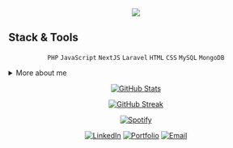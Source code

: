 <div align="center">
  <img src="https://readme-typing-svg.herokuapp.com?font=Fira+Code&duration=3000&pause=1000&color=7F00FF&center=true&vCenter=true&width=435&lines=Hi+there%2C+I'm+Dasi+Hayu+%F0%9F%91%8B;Website+Developer;Always+learning+new+things" />
</div>

## Stack & Tools

<div align="center">

`PHP` `JavaScript` `NextJS` `Laravel` `HTML` `CSS` `MySQL` `MongoDB`

</div>

<details>
<summary>More about me</summary>

```javascript
const dasi = {
    location: "Indonesia",
    current: "Website Developer",
    focus: "Creating meaningful web solutions",
    hobbies: ["Coding", "Learning New Tech", "Problem Solving"]
}
```

</details>

<div align="center">

[![GitHub Stats](https://github-readme-stats.vercel.app/api?username=dasihayu&show_icons=true&theme=tokyonight&hide_border=true&bg_color=00000000)](https://github.com/dasihayu)

[![GitHub Streak](https://github-readme-streak-stats.herokuapp.com?user=dasihayu&theme=tokyonight&hide_border=true&background=00000000)](https://github.com/dasihayu)

[![Spotify](https://novatorem.vercel.app/api/spotify)](https://open.spotify.com/user/31jmicrz2wu6m7drjjlouibn7gje)

[![LinkedIn](https://img.shields.io/badge/LinkedIn-Connect-0077B5?style=flat&logo=linkedin)](linkedin.com/in/dasi-hayupermana-b96882263)
[![Portfolio](https://img.shields.io/badge/Portfolio-Visit-181717?style=flat&logo=github)](dasihayu.github.io)
[![Email](https://img.shields.io/badge/Email-Contact-D14836?style=flat&logo=gmail)](mailto:dasihayu1307@gmail.com)

</div>
